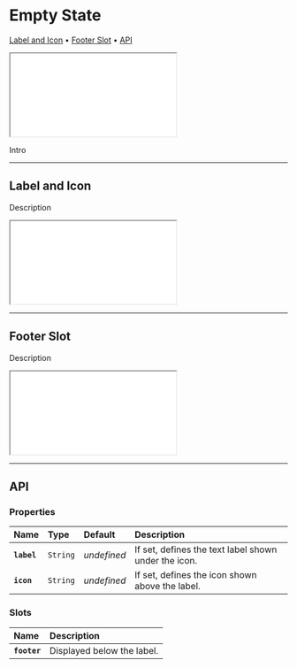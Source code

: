 # Empty State

[Label and Icon](components/empty-state#label-and-icon) • [Footer Slot](components/empty-state#footer-slot) • [API](components/empty-state#api)

<iframe src="./assets/docs/components/empty-state/main.html"></iframe>

Intro 

---

## Label and Icon

Description

<iframe src="./assets/docs/components/empty-state/label-and-icon.html"></iframe>

---

## Footer Slot

Description

<iframe src="./assets/docs/components/empty-state/footer-slot.html"></iframe>

---

## API

### Properties

| Name | Type | Default | Description |
| :-- | :-- | :-- | :-- |
| **`label`** | `String` | _undefined_ | If set, defines the text label shown under the icon. |
| **`icon`** | `String` | _undefined_ | If set, defines the icon shown above the label. |

### Slots

| Name | Description |
| :-- | :-- |
| **`footer`** | Displayed below the label. |